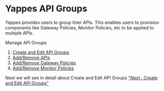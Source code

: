 Yappes API Groups
=================

Yappes provides users to group thier APIs. This enables users to
provision components like Gateway Policies, Monitor Policies, etc to be
applied to multiple APIs.

Manage API Groups

1.  [Create and Edit API Groups](create_edit_api_groups)
2.  [Add/Remove APIs](add_remove_apis)
3.  [Add/Remove Gateway Policies](add_remove_gateway_policy)
4.  [Add/Remove Monitor Policies](add_remove_monitor_policy)

Next we will see in detail about Create and Edit API Groups ["Next :
Create and Edit API Groups"](create_edit_api_groups.md)

